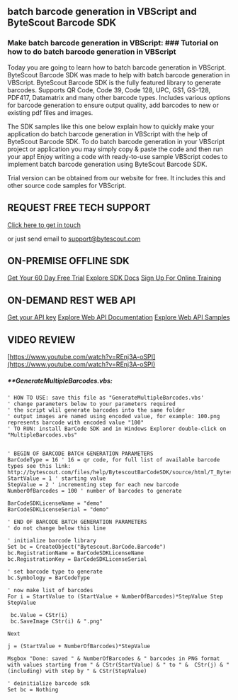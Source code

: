 ## batch barcode generation in VBScript and ByteScout Barcode SDK

### Make batch barcode generation in VBScript: ### Tutorial on how to do batch barcode generation in VBScript

Today you are going to learn how to batch barcode generation in VBScript. ByteScout Barcode SDK was made to help with batch barcode generation in VBScript. ByteScout Barcode SDK is the fully featured library to generate barcodes. Supports QR Code, Code 39, Code 128, UPC, GS1, GS-128, PDF417, Datamatrix and many other barcode types. Includes various options for barcode generation to ensure output quality, add barcodes to new or existing pdf files and images.

The SDK samples like this one below explain how to quickly make your application do batch barcode generation in VBScript with the help of ByteScout Barcode SDK. To do batch barcode generation in your VBScript project or application you may simply copy & paste the code and then run your app! Enjoy writing a code with ready-to-use sample VBScript codes to implement batch barcode generation using ByteScout Barcode SDK.

Trial version can be obtained from our website for free. It includes this and other source code samples for VBScript.

## REQUEST FREE TECH SUPPORT

[Click here to get in touch](https://bytescout.zendesk.com/hc/en-us/requests/new?subject=ByteScout%20Barcode%20SDK%20Question)

or just send email to [support@bytescout.com](mailto:support@bytescout.com?subject=ByteScout%20Barcode%20SDK%20Question) 

## ON-PREMISE OFFLINE SDK 

[Get Your 60 Day Free Trial](https://bytescout.com/download/web-installer?utm_source=github-readme)
[Explore SDK Docs](https://bytescout.com/documentation/index.html?utm_source=github-readme)
[Sign Up For Online Training](https://academy.bytescout.com/)


## ON-DEMAND REST WEB API

[Get your API key](https://pdf.co/documentation/api?utm_source=github-readme)
[Explore Web API Documentation](https://pdf.co/documentation/api?utm_source=github-readme)
[Explore Web API Samples](https://github.com/bytescout/ByteScout-SDK-SourceCode/tree/master/PDF.co%20Web%20API)

## VIDEO REVIEW

[https://www.youtube.com/watch?v=REnj3A-oSPI](https://www.youtube.com/watch?v=REnj3A-oSPI)




<!-- code block begin -->

##### ****GenerateMultipleBarcodes.vbs:**
    
```
' HOW TO USE: save this file as "GenerateMultipleBarcodes.vbs'
' change parameters below to your parameters required
' the script wlil generate barcodes into the same folder
' output images are named using encoded value, for example: 100.png represents barcode with encoded value "100"
' TO RUN: install BarCode SDK and in Windows Explorer double-click on "MultipleBarcodes.vbs"


' BEGIN OF BARCODE BATCH GENERATION PARAMETERS
BarCodeType = 16 ' 16 = qr code, for full list of available barcode types see this link: http://bytescout.com/files/help/BytescoutBarCodeSDK/source/html/T_Bytescout_BarCode_SymbologyType.htm
StartValue = 1 ' starting value
StepValue = 2 ' incrementing step for each new barcode
NumberOfBarcodes = 100 ' number of barcodes to generate

BarCodeSDKLicenseName = "demo"
BarCodeSDKLicenseSerial = "demo"

' END OF BARCODE BATCH GENERATION PARAMETERS
' do not change below this line

' initialize barcode library
Set bc = CreateObject("Bytescout.BarCode.Barcode")
bc.RegistrationName = BarCodeSDKLicenseName
bc.RegistrationKey = BarCodeSDKLicenseSerial

' set barcode type to generate
bc.Symbology = BarCodeType

' now make list of barcodes 
For i = StartValue to (StartValue + NumberOfBarcodes)*StepValue Step StepValue 

 bc.Value = CStr(i)
 bc.SaveImage CStr(i) & ".png"

Next

j = (StartValue + NumberOfBarcodes)*StepValue

Msgbox "Done: saved " & NumberOfBarcodes & " barcodes in PNG format with values starting from " & CStr(StartValue) & " to " &  CStr(j) & " (including) with step by " & CStr(StepValue)

' deinitialize barcode sdk
Set bc = Nothing


```

<!-- code block end -->